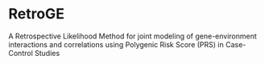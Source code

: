 # RetroGE
A Retrospective Likelihood Method for joint modeling of gene-environment interactions and correlations using Polygenic Risk Score (PRS) in Case-Control Studies
